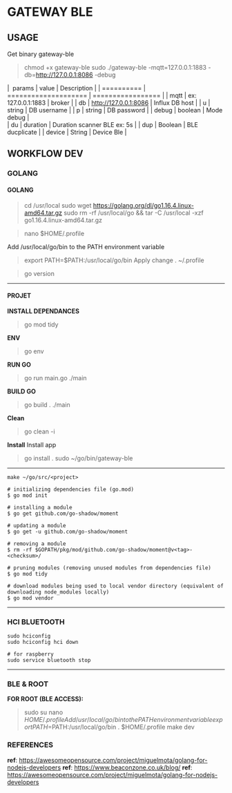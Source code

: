 # GATEWAY BLE


## USAGE

Get binary gateway-ble
> chmod +x gateway-ble
> sudo ./gateway-ble -mqtt=127.0.0.1:1883 -db=http://127.0.0.1:8086 -debug

|   params              | value                 |   Description     |
|   ==========          | ====================  | ================= |
|   mqtt                | ex: 127.0.0.1:1883    | broker            |
|   db                  | http://127.0.0.1:8086 | Influx DB host    |
|   u                   | string                | DB username       |
|   p                   | string                | DB password       |
|   debug               | boolean               | Mode debug        |  
|   du                  | duration              | Duration scanner BLE ex: 5s |
|   dup                 | Boolean               | BLE ducplicate    |
|   device              | String                | Device Ble        |


## WORKFLOW DEV

### GOLANG

#### GOLANG
> cd /usr/local
> sudo wget https://golang.org/dl/go1.16.4.linux-amd64.tar.gz
> sudo rm -rf /usr/local/go && tar -C /usr/local -xzf go1.16.4.linux-amd64.tar.gz

> nano $HOME/.profile

Add /usr/local/go/bin to the PATH environment variable
> export PATH=$PATH:/usr/local/go/bin
Apply change
>. ~/.profile

> go version

---

#### PROJET

**INSTALL DEPENDANCES**
>go mod tidy

**ENV**
>go env

**RUN GO**
> go run main.go
>./main

**BUILD GO**
> go build .
>./main

**Clean**
> go clean -i

**Install**
Install app 
> go install .
> sudo ~/go/bin/gateway-ble

---

```tips golang
make ~/go/src/<project>

# initializing dependencies file (go.mod)
$ go mod init

# installing a module
$ go get github.com/go-shadow/moment

# updating a module
$ go get -u github.com/go-shadow/moment

# removing a module
$ rm -rf $GOPATH/pkg/mod/github.com/go-shadow/moment@v<tag>-<checksum>/

# pruning modules (removing unused modules from dependencies file)
$ go mod tidy

# download modules being used to local vendor directory (equivalent of downloading node_modules locally)
$ go mod vendor
```

---

### HCI BLUETOOTH

```tips
sudo hciconfig
sudo hciconfig hci down

# for raspberry
sudo service bluetooth stop
```

---

### BLE & ROOT

__FOR ROOT (BLE ACCESS):__
> sudo su
> nano $HOME/.profile
Add /usr/local/go/bin to the PATH environment variable
> export PATH=$PATH:/usr/local/go/bin
> . $HOME/.profile
> make dev

### REFERENCES

__ref__: https://awesomeopensource.com/project/miguelmota/golang-for-nodejs-developers
__ref__: https://www.beaconzone.co.uk/blog/
__ref__: https://awesomeopensource.com/project/miguelmota/golang-for-nodejs-developers



